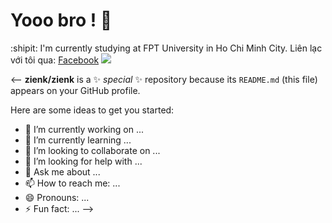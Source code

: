 # Yooo bro ! 👋 
:shipit: I'm currently studying at FPT University in Ho Chi Minh City.
Liên lạc với tôi qua: [Facebook](https://www.facebook.com/zyassuo)
![](https://media.giphy.com/media/v1.Y2lkPTc5MGI3NjExdW5qY2ozMGg2bm1venh4YXozYTdqbmdlN2xvN2I3anpldjJtZHV2ZCZlcD12MV9pbnRlcm5hbF9naWZfYnlfaWQmY3Q9Zw/JIX9t2j0ZTN9S/giphy.gif)



<--
**zienk/zienk** is a ✨ _special_ ✨ repository because its `README.md` (this file) appears on your GitHub profile.

Here are some ideas to get you started:

- 🔭 I’m currently working on ...
- 🌱 I’m currently learning ...
- 👯 I’m looking to collaborate on ...
- 🤔 I’m looking for help with ...
- 💬 Ask me about ...
- 📫 How to reach me: ...
- 😄 Pronouns: ...
- ⚡ Fun fact: ...
-->
